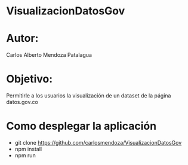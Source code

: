 # VisualizacionDatosGov

# Autor: 
Carlos Alberto Mendoza Patalagua

# Objetivo:
Permitirle a los usuarios la visualización de un dataset de la página datos.gov.co

# Como desplegar la aplicación
* git clone https://github.com/carlosmendoza/VisualizacionDatosGov
* npm install
* npm run

